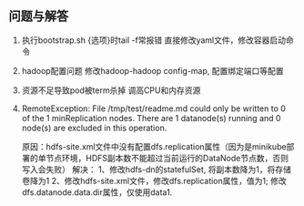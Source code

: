 
## 问题与解答


1. 执行bootstrap.sh {选项}时tail -f常报错
  直接修改yaml文件，修改容器启动命令


2. hadoop配置问题
  修改hadoop-hadoop config-map, 配置绑定端口等配置


3. 资源不足导致pod被term杀掉
  调高CPU和内存资源


4. RemoteException: File /tmp/test/readme.md could only be written to 0 of the 1 minReplication nodes. There are 1 datanode(s) running and 0 node(s) are excluded in this operation.

   原因：hdfs-site.xml文件中没有配置dfs.replication属性（因为是minikube部署的单节点环境，HDFS副本数不能超过当前运行的DataNode节点数，否则写入会失败）
   解决：
    1、修改hdfs-dn的statefulSet, 将副本数降为1，将存储卷降为1
    2、修改hdfs-site.xml文件，修改dfs.replication属性，值为1; 修改dfs.datanode.data.dir属性，仅使用data1.

